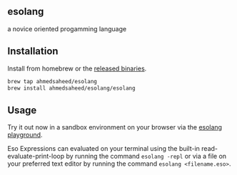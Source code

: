 ## esolang

a novice oriented progamming language

## Installation

Install from homebrew or the [released binaries](https://github.com/ahmedsaheed/esolang/releases).

```bash
brew tap ahmedsaheed/esolang
brew install ahmedsaheed/esolang/esolang
```

## Usage

Try it out now in a sandbox environment on your browser via the [esolang playground](https://esolang.onrender.com/).

Eso Expressions can evaluated on your terminal using the built-in read-evaluate-print-loop by running the command `esolang -repl` or via a file on your preferred text editor by running the command `esolang <filename.eso>`.

